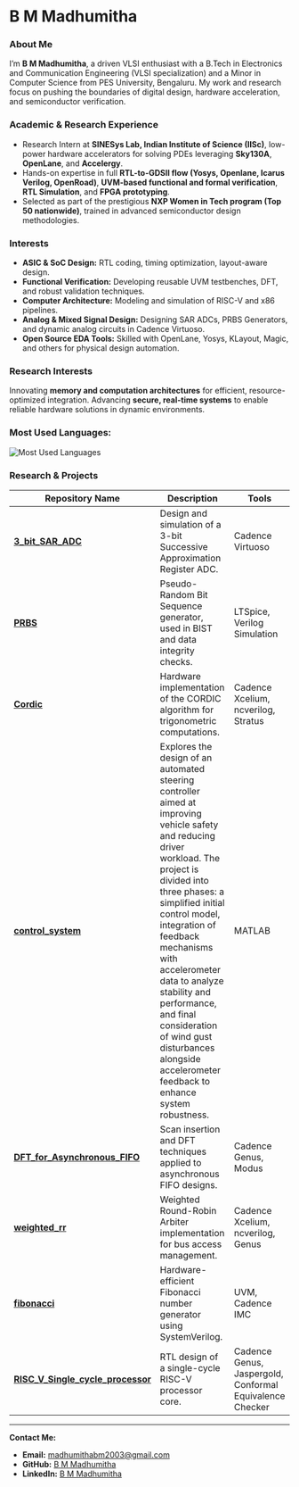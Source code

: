 <h1 align="left">B M Madhumitha</h1>

### About Me

I’m **B M Madhumitha**, a driven VLSI enthusiast with a B.Tech in Electronics and Communication Engineering (VLSI specialization) and a Minor in Computer Science from PES University, Bengaluru. My work and research focus on pushing the boundaries of digital design, hardware acceleration, and semiconductor verification.

### Academic & Research Experience
- Research Intern at **SINESys Lab, Indian Institute of Science (IISc)**, low-power hardware accelerators for solving PDEs leveraging **Sky130A**, **OpenLane**, and **Accelergy**.
- Hands-on expertise in full **RTL-to-GDSII flow (Yosys, Openlane, Icarus Verilog, OpenRoad)**, **UVM-based functional and formal verification**, **RTL Simulation**, and **FPGA prototyping**.
- Selected as part of the prestigious **NXP Women in Tech program (Top 50 nationwide)**, trained in advanced semiconductor design methodologies.

### Interests
- **ASIC & SoC Design:** RTL coding, timing optimization, layout-aware design.
- **Functional Verification:** Developing reusable UVM testbenches, DFT, and robust validation techniques.
- **Computer Architecture:** Modeling and simulation of RISC-V and x86 pipelines.
- **Analog & Mixed Signal Design:** Designing SAR ADCs, PRBS Generators, and dynamic analog circuits in Cadence Virtuoso.
- **Open Source EDA Tools:** Skilled with OpenLane, Yosys, KLayout, Magic, and others for physical design automation.

### Research Interests
Innovating **memory and computation architectures** for efficient, resource-optimized integration. Advancing **secure, real-time systems** to enable reliable hardware solutions in dynamic environments.

<h3 align="left"> Most Used Languages:</h3>

<p align="left">
  <img src="https://github-readme-stats.vercel.app/api/top-langs/?username=bmmadhumitha&layout=compact&theme=dark&hide_title=true&langs_count=8" alt="Most Used Languages" />
</p>

### Research & Projects

| Repository Name | Description | Tools |
|-----------------|-------------|--------------|
| [**3_bit_SAR_ADC**](https://github.com/BMMADHUMITHA/3_bit_SAR_ADC) | Design and simulation of a 3-bit Successive Approximation Register ADC. | Cadence Virtuoso |
| [**PRBS**](https://github.com/BMMADHUMITHA/PRBS) | Pseudo-Random Bit Sequence generator, used in BIST and data integrity checks. | LTSpice, Verilog Simulation |
| [**Cordic**](https://github.com/BMMADHUMITHA/Cordic) | Hardware implementation of the CORDIC algorithm for trigonometric computations. | Cadence Xcelium, ncverilog, Stratus |
| [**control_system**](https://github.com/BMMADHUMITHA/control_system) | Explores the design of an automated steering controller aimed at improving vehicle safety and reducing driver workload. The project is divided into three phases: a simplified initial control model, integration of feedback mechanisms with accelerometer data to analyze stability and performance, and final consideration of wind gust disturbances alongside accelerometer feedback to enhance system robustness. | MATLAB |
| [**DFT_for_Asynchronous_FIFO**](https://github.com/BMMADHUMITHA/DFT_for_Asynchronous_FIFO) | Scan insertion and DFT techniques applied to asynchronous FIFO designs. | Cadence Genus, Modus |
| [**weighted_rr**](https://github.com/BMMADHUMITHA/weighted_rr) | Weighted Round-Robin Arbiter implementation for bus access management. | Cadence Xcelium, ncverilog, Genus |
| [**fibonacci**](https://github.com/BMMADHUMITHA/fibonacci) | Hardware-efficient Fibonacci number generator using SystemVerilog. | UVM, Cadence IMC |
| [**RISC_V_Single_cycle_processor**](https://github.com/BMMADHUMITHA/RISC_V_Single_cycle_processor) | RTL design of a single-cycle RISC-V processor core. | Cadence Genus, Jaspergold, Conformal Equivalence Checker  |


---

 **Contact Me:**  
- **Email:** [madhumithabm2003@gmail.com](mailto:madhumithabm2003@gmail.com)  
- **GitHub:** [B M Madhumitha](https://github.com/BMMADHUMITHA)  
- **LinkedIn:** [B M Madhumitha](https://www.linkedin.com/in/b-m-madhumitha-3b66a8280/)  
